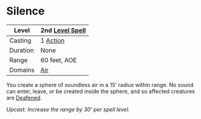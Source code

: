 # Silence

|Level|2nd [Level Spell](../../../Spell%20Level.md)|
|-----|---------------|
|Casting|1 [Action](../../../../Game%20Procedures/Action.md)|
|Duration|None|
|Range|60 feet, AOE|
|Domains|[Air](../../../Spell%20Domains/Air.md)|

You create a sphere of soundless air in a 15' radius within range. No sound can enter, leave, or be created inside the sphere, and so affected creatures are [Deafened](../../../../Conditions/Deafened.md).

*Upcast: Increase the range by 30' per spell level.*
